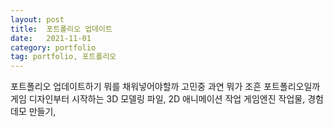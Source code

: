 ```yaml
---
layout: post
title:  포트폴리오 업데이트
date:   2021-11-01
category: portfolio
tag: portfolio, 포트폴리오
---
```


포트폴리오 업데이트하기
뭐를 채워넣어야할까 고민중
과연 뭐가 조흔 포트폴리오일까
게임 디자인부터 시작하는 
3D 모델링 파일,
2D 애니메이션 작업
게임엔진 작업물, 경험
데모 만들기,
